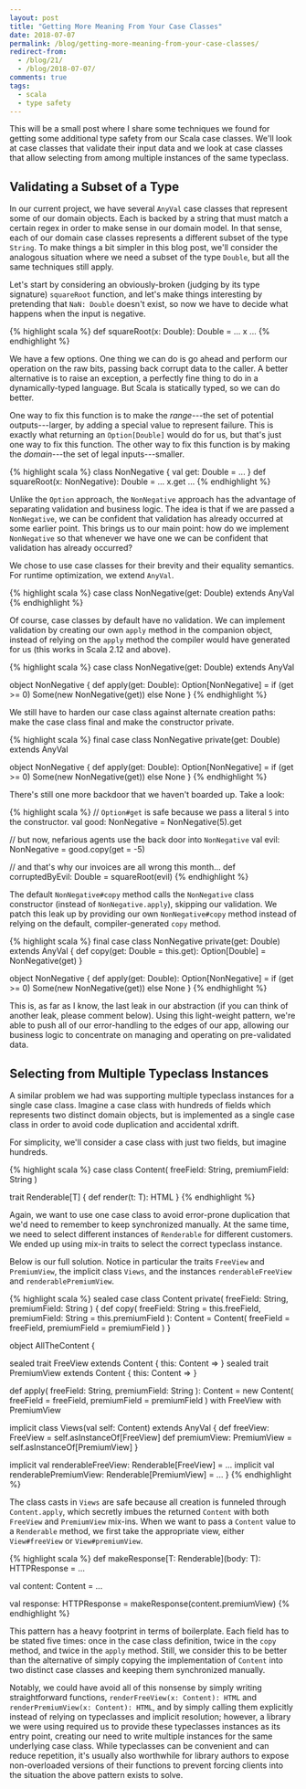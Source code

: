 ```yaml
---
layout: post
title: "Getting More Meaning From Your Case Classes"
date: 2018-07-07
permalink: /blog/getting-more-meaning-from-your-case-classes/
redirect-from:
  - /blog/21/
  - /blog/2018-07-07/
comments: true
tags:
  - scala
  - type safety
---
```


This will be a small post where I share some techniques we found for
getting some additional type safety from our Scala case classes. We'll
look at case classes that validate their input data and we look at case
classes that allow selecting from among multiple instances of the same
typeclass.

<!--break-->

## Validating a Subset of a Type

In our current project, we have several `AnyVal` case classes that
represent some of our domain objects. Each is backed by a string that
must match a certain regex in order to make sense in our domain model.
In that sense, each of our domain case classes represents a different
subset of the type `String`. To make things a bit simpler in this blog
post, we'll consider the analogous situation where we need a subset of
the type `Double`, but all the same techniques still apply.

Let's start by considering an obviously-broken (judging by its type
signature) `squareRoot` function, and let's make things interesting by
pretending that `NaN: Double` doesn't exist, so now we have to decide
what happens when the input is negative.

{% highlight scala %}
def squareRoot(x: Double): Double = ... x ...
{% endhighlight %}

We have a few options. One thing we can do is go ahead and perform our
operation on the raw bits, passing back corrupt data to the caller.
A better alternative is to raise an exception, a perfectly fine thing
to do in a dynamically-typed language. But Scala is statically typed, so
we can do better.

One way to fix this function is to make the _range_---the set of
potential outputs---larger, by adding a special value to represent
failure. This is exactly what returning an `Option[Double]` would do for
us, but that's just one way to fix this function. The other way to fix
this function is by making the _domain_---the set of legal
inputs---smaller.

{% highlight scala %}
class NonNegative { val get: Double = ... }
def squareRoot(x: NonNegative): Double = ... x.get ...
{% endhighlight %}

Unlike the `Option` approach, the `NonNegative` approach has the
advantage of separating validation and business logic. The idea is that
if we are passed a `NonNegative`, we can be confident that validation
has already occurred at some earlier point. This brings us to our main
point: how do we implement `NonNegative` so that whenever we have one we
can be confident that validation has already occurred?

We chose to use case classes for their brevity and their equality
semantics. For runtime optimization, we extend `AnyVal`.

{% highlight scala %}
case class NonNegative(get: Double) extends AnyVal
{% endhighlight %}

Of course, case classes by default have no validation. We can implement
validation by creating our own `apply` method in the companion object,
instead of relying on the `apply` method the compiler would have
generated for us (this works in Scala 2.12 and above).

{% highlight scala %}
case class NonNegative(get: Double) extends AnyVal

object NonNegative {
  def apply(get: Double): Option[NonNegative] =
    if (get >= 0) Some(new NonNegative(get)) else None
}
{% endhighlight %}

We still have to harden our case class against alternate creation paths:
make the case class final and make the constructor private.

{% highlight scala %}
final case class NonNegative private(get: Double) extends AnyVal

object NonNegative {
  def apply(get: Double): Option[NonNegative] =
    if (get >= 0) Some(new NonNegative(get)) else None
}
{% endhighlight %}

There's still one more backdoor that we haven't boarded up. Take a look:

{% highlight scala %}
// `Option#get` is safe because we pass a literal `5` into the constructor.
val good: NonNegative = NonNegative(5).get

// but now, nefarious agents use the back door into `NonNegative`
val evil: NonNegative = good.copy(get = -5)

// and that's why our invoices are all wrong this month...
def corruptedByEvil: Double = squareRoot(evil)
{% endhighlight %}

The default `NonNegative#copy` method calls the `NonNegative` class
constructor (instead of `NonNegative.apply`), skipping our validation.
We patch this leak up by providing our own `NonNegative#copy` method
instead of relying on the default, compiler-generated `copy` method.

{% highlight scala %}
final case class NonNegative private(get: Double) extends AnyVal {
  def copy(get: Double = this.get): Option[Double] = NonNegative(get)
}

object NonNegative {
  def apply(get: Double): Option[NonNegative] =
    if (get >= 0) Some(new NonNegative(get)) else None
}
{% endhighlight %}

This is, as far as I know, the last leak in our abstraction (if you can
think of another leak, please comment below). Using this light-weight
pattern, we're able to push all of our error-handling to the edges of
our app, allowing our business logic to concentrate on managing and
operating on pre-validated data.

## Selecting from Multiple Typeclass Instances

A similar problem we had was supporting multiple typeclass instances for
a single case class. Imagine a case class with hundreds of fields which
represents two distinct domain objects, but is implemented as a single
case class in order to avoid code duplication and accidental xdrift.

For simplicity, we'll consider a case class with just two fields, but
imagine hundreds.

{% highlight scala %}
case class Content( freeField: String,
                    premiumField: String )

trait Renderable[T] {
  def render(t: T): HTML
}
{% endhighlight %}

Again, we want to use one case class to avoid error-prone duplication
that we'd need to remember to keep synchronized manually. At the same
time, we need  to select different instances of `Renderable` for
different customers. We ended up using mix-in traits to select the
correct typeclass instance.

Below is our full solution. Notice in particular the traits `FreeView`
and `PremiumView`, the implicit class `Views`, and the instances
`renderableFreeView` and `renderablePremiumView`.

{% highlight scala %}
sealed case class Content private( freeField: String,
                                   premiumField: String ) {
  def copy( freeField: String = this.freeField,
            premiumField: String = this.premiumField ): Content =
    Content(
      freeField = freeField,
      premiumField = premiumField
    )
}

object AllTheContent {

  sealed trait FreeView extends Content { this: Content => }
  sealed trait PremiumView extends Content { this: Content => }

  def apply( freeField: String,
             premiumField: String ): Content =
    new Content(
      freeField = freeField,
      premiumField = premiumField
    ) with FreeView with PremiumView

  implicit class Views(val self: Content) extends AnyVal {
    def freeView: FreeView = self.asInstanceOf[FreeView]
    def premiumView: PremiumView = self.asInstanceOf[PremiumView]
  }

  implicit val renderableFreeView: Renderable[FreeView] = ...
  implicit val renderablePremiumView: Renderable[PremiumView] = ...
}
{% endhighlight %}

The class casts in `Views` are safe because all creation is funneled
through `Content.apply`, which secretly imbues the returned `Content`
with both `FreeView` and `PremiumView` mix-ins. When we want to pass a
`Content` value to a `Renderable` method, we first take the appropriate
view, either `View#freeView` or `View#premiumView`.

{% highlight scala %}
def makeResponse[T: Renderable](body: T): HTTPResponse = ...

val content: Content = ...

val response: HTTPResponse = makeResponse(content.premiumView)
{% endhighlight %}

This pattern has a heavy footprint in terms of boilerplate. Each field
has to be stated five times: once in the case class definition, twice in
the `copy` method, and twice in the `apply` method. Still, we consider
this to be better than the alternative of simply copying the
implementation of `Content` into two distinct case classes and keeping
them synchronized manually.

Notably, we could have avoid all of this nonsense by simply writing
straightforward functions, `renderFreeView(x: Content): HTML` and
`renderPremiumView(x: Content): HTML`, and by simply calling them
explicitly instead of relying on typeclasses and implicit resolution;
however, a library we were using required us to provide these
typeclasses instances as its entry point, creating our need to write
multiple instances for the same underlying case class. While typeclasses
can be convenient and can reduce repetition, it's usually also
worthwhile for library authors to expose non-overloaded versions of
their functions to prevent forcing clients into the situation the above
pattern exists to solve.
